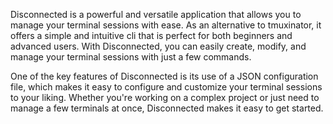 Disconnected is a powerful and versatile application that allows you to manage your terminal sessions with ease. As an alternative to tmuxinator, it offers a simple and intuitive cli that is perfect for both beginners and advanced users. With Disconnected, you can easily create, modify, and manage your terminal sessions with just a few commands.

One of the key features of Disconnected is its use of a JSON configuration file, which makes it easy to configure and customize your terminal sessions to your liking. Whether you're working on a complex project or just need to manage a few terminals at once, Disconnected makes it easy to get started.
